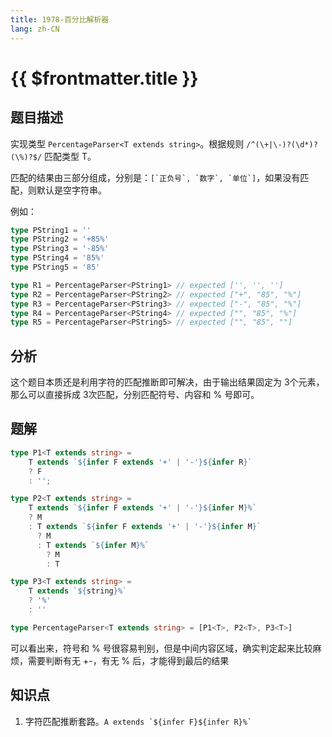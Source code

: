 ```yaml
---
title: 1978-百分比解析器
lang: zh-CN
---
```


# {{ $frontmatter.title }}

## 题目描述

实现类型 `PercentageParser<T extends string>`。根据规则 `/^(\+|\-)?(\d*)?(\%)?$/` 匹配类型 T。

匹配的结果由三部分组成，分别是：```[`正负号`, `数字`, `单位`]```，如果没有匹配，则默认是空字符串。

例如：

```ts
type PString1 = ''
type PString2 = '+85%'
type PString3 = '-85%'
type PString4 = '85%'
type PString5 = '85'

type R1 = PercentageParser<PString1> // expected ['', '', '']
type R2 = PercentageParser<PString2> // expected ["+", "85", "%"]
type R3 = PercentageParser<PString3> // expected ["-", "85", "%"]
type R4 = PercentageParser<PString4> // expected ["", "85", "%"]
type R5 = PercentageParser<PString5> // expected ["", "85", ""]
```

## 分析

这个题目本质还是利用字符的匹配推断即可解决，由于输出结果固定为 3个元素，那么可以直接拆成 3次匹配，分别匹配符号、内容和 % 号即可。

## 题解

```ts
type P1<T extends string> =
    T extends `${infer F extends '+' | '-'}${infer R}`
    ? F
    : '';

type P2<T extends string> =
    T extends `${infer F extends '+' | '-'}${infer M}%`
    ? M
    : T extends `${infer F extends '+' | '-'}${infer M}`
      ? M
      : T extends `${infer M}%`
        ? M
        : T

type P3<T extends string> =
    T extends `${string}%`
    ? '%'
    : ''

type PercentageParser<T extends string> = [P1<T>, P2<T>, P3<T>]
```

可以看出来，符号和 % 号很容易判别，但是中间内容区域，确实判定起来比较麻烦，需要判断有无 +-，有无 % 后，才能得到最后的结果

## 知识点

1. 字符匹配推断套路。```A extends `${infer F}${infer R}%` ```

